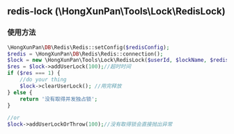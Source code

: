 ## redis-lock (\HongXunPan\Tools\Lock\RedisLock)

### 使用方法

```php
\HongXunPan\DB\Redis\Redis::setConfig($redisConfig);
$redis = \HongXunPan\DB\Redis\Redis::connection();
$lock = new \HongXunPan\Tools\Lock\RedisLock($userId, $lockName, $redis);
$res = $lock->addUserLock(100);//超时时间
if ($res === 1) {
    //do your thing
    $lock->clearUserLock(); //用完释放
} else {
    return '没有取得并发独占锁';
}

//or
$lock->addUserLockOrThrow(100);//没有取得锁会直接抛出异常
```